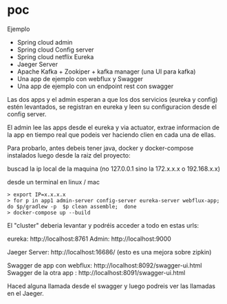 # poc

Ejemplo 

-  Spring cloud admin   
-  Spring cloud Config server
-  Spring cloud netflix Eureka
-  Jaeger Server
-  Apache Kafka + Zookiper + kafka manager (una UI para kafka)
-  Una app de ejemplo con webflux  y Swagger
-  Una app de ejemplo con un endpoint rest con swagger

Las dos apps y el admin esperan a que los dos servicios (eureka y config) estén levantados, se registran en eureka y leen su configuracion desde el config server.

El admin lee las apps desde el eureka y via actuator, extrae informacion de la app en tiempo real que podeis ver haciendo clien en cada una de ellas.


Para probarlo, antes debeis tener java, docker y docker-compose instalados luego desde la raiz del proyecto:


buscad la ip local de la maquina (no 127.0.0.1 sino la 172.x.x.x o 192.168.x.x)


desde un terminal en linux / mac
```shell
> export IP=x.x.x.x
> for p in app1 admin-server config-server eureka-server webflux-app; do $p/gradlew -p  $p clean assemble;  done
> docker-compose up --build
```

El "cluster" deberia levantar y podréis acceder a todo en estas urls:

eureka: 		http://localhost:8761
Admin:  		http://localhost:9000

Jaeger Server: http://localhost:16686/   (esto es una mejora sobre zipkin)

Swagger de app con webflux: http://localhost:8092/swagger-ui.html
Swagger de la otra app    : http://localhost:8091/swagger-ui.html

Haced alguna llamada desde el swagger y luego podreis ver las llamadas en el Jaeger.
